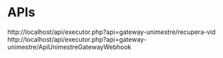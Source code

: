 # APIs

http://localhost/api/executor.php?api=gateway-unimestre/recupera-vid
http://localhost/api/executor.php?api=gateway-unimestre/ApiUnimestreGatewayWebhook